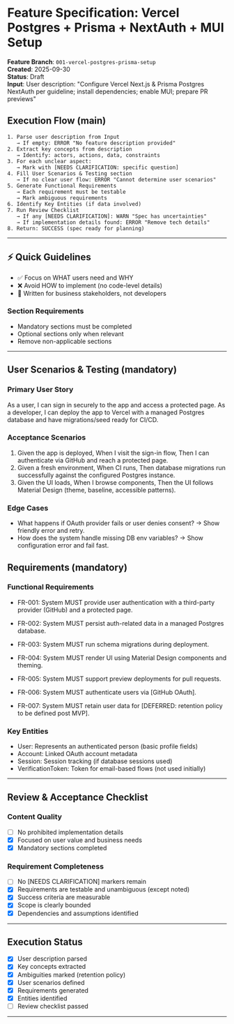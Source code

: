 # Feature Specification: Vercel Postgres + Prisma + NextAuth + MUI Setup

**Feature Branch**: `001-vercel-postgres-prisma-setup`  
**Created**: 2025-09-30  
**Status**: Draft  
**Input**: User description: "Configure Vercel Next.js & Prisma Postgres NextAuth per guideline;
install dependencies; enable MUI; prepare PR previews"

## Execution Flow (main)

```text
1. Parse user description from Input
   → If empty: ERROR "No feature description provided"
2. Extract key concepts from description
   → Identify: actors, actions, data, constraints
3. For each unclear aspect:
   → Mark with [NEEDS CLARIFICATION: specific question]
4. Fill User Scenarios & Testing section
   → If no clear user flow: ERROR "Cannot determine user scenarios"
5. Generate Functional Requirements
   → Each requirement must be testable
   → Mark ambiguous requirements
6. Identify Key Entities (if data involved)
7. Run Review Checklist
   → If any [NEEDS CLARIFICATION]: WARN "Spec has uncertainties"
   → If implementation details found: ERROR "Remove tech details"
8. Return: SUCCESS (spec ready for planning)
```

---

## ⚡ Quick Guidelines

- ✅ Focus on WHAT users need and WHY
- ❌ Avoid HOW to implement (no code-level details)
- 👥 Written for business stakeholders, not developers

### Section Requirements

- Mandatory sections must be completed
- Optional sections only when relevant
- Remove non-applicable sections

---

## User Scenarios & Testing (mandatory)

### Primary User Story

As a user, I can sign in securely to the app and access a protected page. As a developer, I can
deploy the app to Vercel with a managed Postgres database and have migrations/seed ready for CI/CD.

### Acceptance Scenarios

1. Given the app is deployed, When I visit the sign-in flow, Then I can authenticate via GitHub and
   reach a protected page.
2. Given a fresh environment, When CI runs, Then database migrations run successfully against the
   configured Postgres instance.
3. Given the UI loads, When I browse components, Then the UI follows Material Design (theme,
   baseline, accessible patterns).

### Edge Cases

- What happens if OAuth provider fails or user denies consent? → Show friendly error and retry.
- How does the system handle missing DB env variables? → Show configuration error and fail fast.

## Requirements (mandatory)

### Functional Requirements

- FR-001: System MUST provide user authentication with a third-party provider (GitHub) and a
  protected page.
- FR-002: System MUST persist auth-related data in a managed Postgres database.
- FR-003: System MUST run schema migrations during deployment.
- FR-004: System MUST render UI using Material Design components and theming.
- FR-005: System MUST support preview deployments for pull requests.

- FR-006: System MUST authenticate users via [GitHub OAuth].
- FR-007: System MUST retain user data for [DEFERRED: retention policy to be defined post MVP].

### Key Entities

- User: Represents an authenticated person (basic profile fields)
- Account: Linked OAuth account metadata
- Session: Session tracking (if database sessions used)
- VerificationToken: Token for email-based flows (not used initially)

---

## Review & Acceptance Checklist

### Content Quality

- [ ] No prohibited implementation details
- [x] Focused on user value and business needs
- [x] Mandatory sections completed

### Requirement Completeness

- [ ] No [NEEDS CLARIFICATION] markers remain
- [x] Requirements are testable and unambiguous (except noted)
- [x] Success criteria are measurable
- [x] Scope is clearly bounded
- [x] Dependencies and assumptions identified

---

## Execution Status

- [x] User description parsed
- [x] Key concepts extracted
- [x] Ambiguities marked (retention policy)
- [x] User scenarios defined
- [x] Requirements generated
- [x] Entities identified
- [ ] Review checklist passed

---
